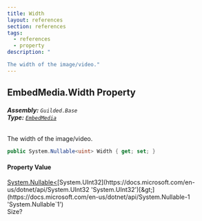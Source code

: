 ```yaml
---
title: Width
layout: references
section: references
tags:
  - references
  - property
description: "

The width of the image/video."
---
```


## EmbedMedia.Width Property
###### **Assembly:** `Guilded.Base`<br/>**Type:** [`EmbedMedia`](EmbedMedia.md 'Guilded.Base.Embeds.EmbedMedia')

The width of the image/video.

```csharp
public System.Nullable<uint> Width { get; set; }
```

#### Property Value
[System.Nullable&lt;](https://docs.microsoft.com/en-us/dotnet/api/System.Nullable-1 'System.Nullable`1')[System.UInt32](https://docs.microsoft.com/en-us/dotnet/api/System.UInt32 'System.UInt32')[&gt;](https://docs.microsoft.com/en-us/dotnet/api/System.Nullable-1 'System.Nullable`1')  
Size?